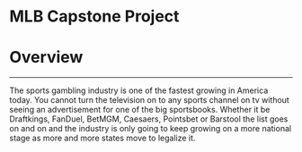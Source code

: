 # MLB Capstone Project

# Overview 
***
The sports gambling industry is one of the fastest growing in America today. You cannot turn the television on to any sports channel on tv without seeing an advertisement for one of the big sportsbooks. Whether it be Draftkings, FanDuel, BetMGM, Caesaers, Pointsbet or Barstool the list goes on and on and the industry is only going to keep growing on a more national stage as more and more states move to legalize it. 
